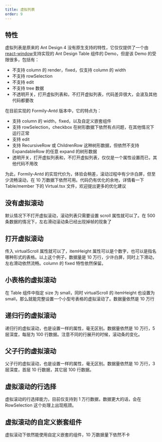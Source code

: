 ```yaml
---
title: 虚拟列表
order: 9
---
```


## 特性

虚拟列表是原来的 Ant Design 4 没有原生支持的特性，它仅仅提供了一个由[react-window](https://react-window.vercel.app/#/examples/list/fixed-size)支持实现的 Ant Design Table 组件的 Demo，但是该 Demo 的受限很多，包括有：

-   不支持 column 的 render，fixed，仅支持 column 的 width
-   不支持 rowSelection
-   不支持 edit
-   不支持 tree 数据
-   不透明开关，打开虚拟列表和，不打开虚拟列表，代码差异很大，会波及其他代码都要改

在目前实现的 Formily-Antd 版本中，它的特点为：

-   支持 column 的 width，fixed，以及自定义嵌套组件
-   支持 rowSelection，checkbox 在树形数据下依然有点问题，在其他情况下运行正常
-   支持 edit
-   支持 RecursiveRow 或 ChildrenRow 这种树形数据，但依然不支持 ExpandableRow 的任意 expand 的树形数据
-   透明开关，打开虚拟列表和，不打开虚拟列表，仅仅是一个属性设置而已，其他代码不用改

为此，Formily-Antd 的实现代价为，体验会稍差，滚动过程中有少许白屏，但至少流畅滚动，在 10 万数据下依然可用。代码仍有优化的余地，详情看一下 Table/member 下的 Virtual.tsx 文件，欢迎提出更多的优化建议

## 没有虚拟滚动

<code src="./noVirtual.tsx"></code>

默认情况下不打开虚拟滚动，滚动列表只需要设置 scroll 属性就可以了。在 500 条数据的情况下，左右滑动滚动条已经出现掉帧的现象了

## 打开虚拟滚动

<code src="./virtual.tsx"></code>

传入 virtualScroll 属性就可以了，itemHeight 属性可以是个数字，也可以是指名哪种形式的表格。以上这个例子，数据量是 10 万行，少许白屏，同时上下滑动，左右滑动依然流畅。column 的 fixed 特性依然保留。

## 小表格的虚拟滚动

<code src="./smallVirtual.tsx"></code>

在 Table 组件中指定 size 为 small，同时 virtualScroll 的 itemHeight 也设置为 small，那么就能完整设置一个小型号表格的虚拟滚动了。数据量依然是 10 万行

## 递归行的虚拟滚动

<code src="./recursive.tsx"></code>

递归行的虚拟滚动，也是设置一样的属性，毫无区别。数据量依然是 10 万行，5 层深度，每层为 100 行数据。注意不同的行展开的时候，滚动条的变化。

## 父子行的虚拟滚动

<code src="./children.tsx"></code>

父子行的虚拟滚动，也是设置一样的属性，毫无区别。数据量依然是 10 万行，3 层深度，首层 10 行数据，其它层 100 行数据。

## 虚拟滚动的行选择

<code src="./selection.tsx"></code>

虚拟滚动的行选择能力，目前仅支持到 1 万行数据，数据更大的话，会在 RowSelection 这个处理上出现瓶颈。

## 虚拟滚动的自定义嵌套组件

<code src="./userInput.tsx"></code>

虚拟滚动下依然能使用自定义嵌套的组件，10 万数据量下依然不卡
